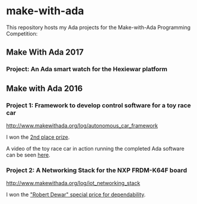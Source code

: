 # make-with-ada
This repository hosts my Ada projects for the Make-with-Ada Programming Competition:

## Make With Ada 2017

### Project: An Ada smart watch for the Hexiewar platform

## Make with Ada 2016

### Project 1: Framework to develop control software for a toy race car

http://www.makewithada.org/log/autonomous_car_framework

I won the [2nd place prize](http://www.makewithada.org/).

A video of the toy race car in action running the completed Ada software 
can be seen [here](https://youtu.be/TkECWVYZUk8).

### Project 2: A Networking Stack for the NXP FRDM-K64F board
http://www.makewithada.org/log/iot_networking_stack

I won the ["Robert Dewar" special price for dependability](http://www.makewithada.org/).
